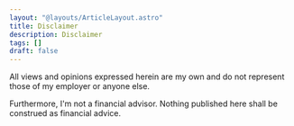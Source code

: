 ```yaml
---
layout: "@layouts/ArticleLayout.astro"
title: Disclaimer
description: Disclaimer
tags: []
draft: false
---
```


All views and opinions expressed herein are my own and do not represent those of my employer or anyone else.

Furthermore, I'm not a financial advisor. Nothing published here shall be construed as financial advice.
